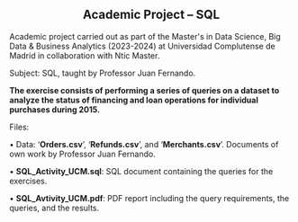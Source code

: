 <h2 align="center"><b>Academic Project – SQL</b></h2>

Academic project carried out as part of the Master's in Data Science, Big Data & Business Analytics (2023-2024) at Universidad Complutense de Madrid in collaboration with Ntic Master. 

Subject: SQL, taught by Professor Juan Fernando.

**The exercise consists of performing a series of queries on a dataset to analyze the status of financing and loan operations for individual purchases during 2015.**

Files:

• Data: ‘**Orders.csv**’, ‘**Refunds.csv**’, and ‘**Merchants.csv**’. Documents of own work by Professor Juan Fernando.

• **SQL_Activity_UCM.sql**: SQL document containing the queries for the exercises.

• **SQL_Avtivity_UCM.pdf**: PDF report including the query requirements, the queries, and the results.
